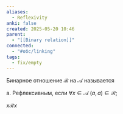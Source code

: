 ```yaml
---
aliases:
  - Reflexivity
anki: false
created: 2025-05-20 10:46
parent:
  - "[[Binary relation]]"
connected:
  - "#обс/linking"
tags:
  - fix/empty
---
```



Бинарное отношение $\mathcal{R}$ на $\mathcal{A}$ называется

a. Рефлексивным, если $\forall x \in \mathcal{A} \; (a, a) \in \mathcal{R}$;



$x \mathscr{R} x$